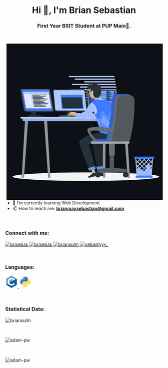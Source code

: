 <h1 align="center">Hi 👋, I'm Brian Sebastian</h1>
<h3 align="center">First Year BSIT Student at PUP Main🌟.</h3>

<br>

<p><img align="right" src="https://github.com/briansuhh/briansuhh/blob/main/computer_animation.gif" alt="adam-pw" /></p>

- 🌱 I’m currently learning Web Development
- 📫 How to reach me: **brianmaysebastian@gmail.com**

<br>

<h3 align="left">Connect with me:</h3>
<p align="left">
  <a href="https://www.linkedin.com/in/brisebas/" target="blank">
    <img align="center" src="https://raw.githubusercontent.com/rahuldkjain/github-profile-readme-generator/master/src/images/icons/Social/linked-in-alt.svg"
      alt="brisebas" height="30" width="40" />
  </a>
  <a href="https://www.facebook.com/brisebas" target="blank">
    <img align="center" src="https://raw.githubusercontent.com/rahuldkjain/github-profile-readme-generator/master/src/images/icons/Social/facebook.svg"
      alt="brisebas" height="30" width="40" />
  </a>
  <a href="https://www.instagram.com/briansuhh/" target="blank">
    <img align="center" src="https://raw.githubusercontent.com/rahuldkjain/github-profile-readme-generator/master/src/images/icons/Social/instagram.svg"
      alt="briansuhh" height="30" width="40" />
  </a>
 <a href="https://twitter.com/sebastyyy_" target="blank">
   <img align="center"
      src="https://raw.githubusercontent.com/rahuldkjain/github-profile-readme-generator/master/src/images/icons/Social/twitter.svg"
      alt="sebastyyy_" height="30" width="40" />
  </a>
</p>

<br>

<h3 align="left">Languages:</h3>
<p align="left"> 
  <a href="https://www.cprogramming.com/" target="_blank" rel="noreferrer"> 
    <img src="https://raw.githubusercontent.com/devicons/devicon/master/icons/c/c-original.svg" alt="c" width="40" height="40" /> 
  </a> 
  <a href="https://www.python.org" target="_blank" rel="noreferrer"> 
  <img src="https://raw.githubusercontent.com/devicons/devicon/master/icons/python/python-original.svg" alt="python" width="40" height="40" /> 
  </a> 
</p>

<br>

<h3>Statistical Data:</h3>
<p>
  <img align="center"
    src="https://github-readme-stats.vercel.app/api/top-langs?username=briansuhh&show_icons=true&locale=en&bg_color=0d1117&text_color=ffffff&layout=compact"
    alt="briansuhh" 
    bg_color=#808080/>
</p>

<br>

<p>
  <img align="center" src="https://github-readme-stats.vercel.app/api?username=briansuhh&show_icons=true&locale=en&bg_color=0d1117&text_color=ffffff&repo=convoychat"
    alt="adam-pw" />
</p>

<br>

<p>
  <img align="center" src="https://github-readme-streak-stats.herokuapp.com/?user=briansuhh&theme=dark&background=0d1117&date_format=M%20j%5B%2C%20Y%5D" alt="adam-pw" />
</p>
      
